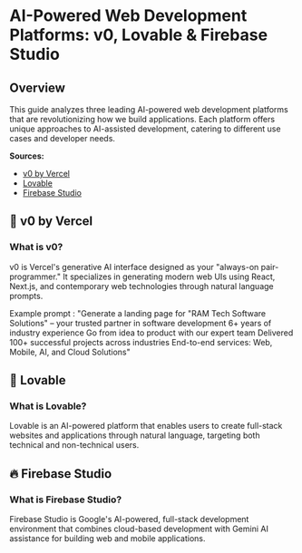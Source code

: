 # AI-Powered Web Development Platforms: v0, Lovable & Firebase Studio

## Overview

This guide analyzes three leading AI-powered web development platforms that are revolutionizing how we build applications. Each platform offers unique approaches to AI-assisted development, catering to different use cases and developer needs.

**Sources:**
- [v0 by Vercel](https://v0.dev)
- [Lovable](https://lovable.dev)
- [Firebase Studio](https://studio.firebase.google.com)


## 🚀 v0 by Vercel

### What is v0?
v0 is Vercel's generative AI interface designed as your "always-on pair-programmer." It specializes in generating modern web UIs using React, Next.js, and contemporary web technologies through natural language prompts.

Example prompt : "Generate a landing page for "RAM Tech Software Solutions" – your trusted partner in software development
6+ years of industry experience
Go from idea to product with our expert team
Delivered 100+ successful projects across industries
End-to-end services: Web, Mobile, AI, and Cloud Solutions"


## 💖 Lovable

### What is Lovable?
Lovable is an AI-powered platform that enables users to create full-stack websites and applications through natural language, targeting both technical and non-technical users.

## 🔥 Firebase Studio

### What is Firebase Studio?
Firebase Studio is Google's AI-powered, full-stack development environment that combines cloud-based development with Gemini AI assistance for building web and mobile applications.

